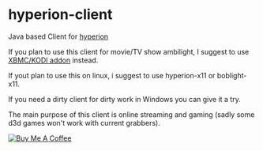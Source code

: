 # hyperion-client
Java based Client for <a href=" https://github.com/tvdzwan/hyperion">hyperion</a>

If you plan to use this client for movie/TV show ambilight, I suggest to use <a href="https://github.com/tvdzwan/hyperion/wiki/XBMC-addon-(not-for-RPi)">XBMC/KODI addon<a> instead.

If yout plan to use this on linux, i suggest to use hyperion-x11 or boblight-x11.

If you need a dirty client for dirty work in Windows you can give it a try.

The main purpose of this client is online streaming and gaming (sadly some d3d games won't work with current grabbers).

<a href="https://www.buymeacoffee.com/maxill1" target="_blank">
<img src="https://www.buymeacoffee.com/assets/img/guidelines/download-assets-sm-2.svg" alt="Buy Me A Coffee"></a>

